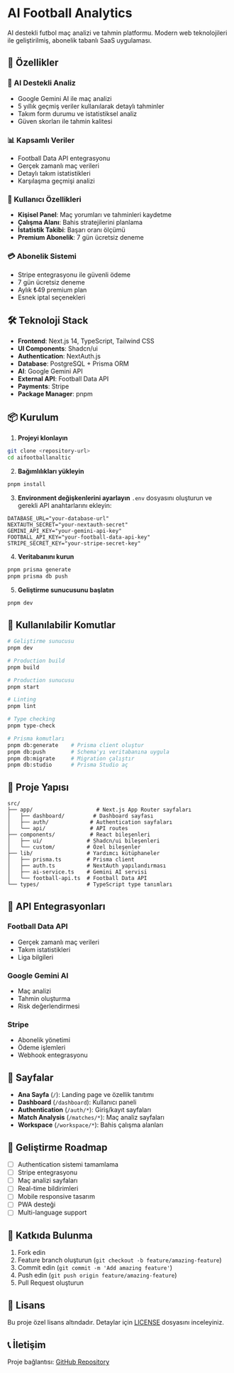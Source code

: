 # AI Football Analytics

AI destekli futbol maç analizi ve tahmin platformu. Modern web teknolojileri ile geliştirilmiş, abonelik tabanlı SaaS uygulaması.

## 🚀 Özellikler

### 🧠 AI Destekli Analiz
- Google Gemini AI ile maç analizi
- 5 yıllık geçmiş veriler kullanılarak detaylı tahminler
- Takım form durumu ve istatistiksel analiz
- Güven skorları ile tahmin kalitesi

### 📊 Kapsamlı Veriler
- Football Data API entegrasyonu
- Gerçek zamanlı maç verileri
- Detaylı takım istatistikleri
- Karşılaşma geçmişi analizi

### 👥 Kullanıcı Özellikleri
- **Kişisel Panel**: Maç yorumları ve tahminleri kaydetme
- **Çalışma Alanı**: Bahis stratejilerini planlama
- **İstatistik Takibi**: Başarı oranı ölçümü
- **Premium Abonelik**: 7 gün ücretsiz deneme

### 💳 Abonelik Sistemi
- Stripe entegrasyonu ile güvenli ödeme
- 7 gün ücretsiz deneme
- Aylık ₺49 premium plan
- Esnek iptal seçenekleri

## 🛠️ Teknoloji Stack

- **Frontend**: Next.js 14, TypeScript, Tailwind CSS
- **UI Components**: Shadcn/ui
- **Authentication**: NextAuth.js
- **Database**: PostgreSQL + Prisma ORM
- **AI**: Google Gemini API
- **External API**: Football Data API
- **Payments**: Stripe
- **Package Manager**: pnpm

## 📦 Kurulum

1. **Projeyi klonlayın**
```bash
git clone <repository-url>
cd aifootballanaltic
```

2. **Bağımlılıkları yükleyin**
```bash
pnpm install
```

3. **Environment değişkenlerini ayarlayın**
`.env` dosyasını oluşturun ve gerekli API anahtarlarını ekleyin:
```env
DATABASE_URL="your-database-url"
NEXTAUTH_SECRET="your-nextauth-secret"
GEMINI_API_KEY="your-gemini-api-key"
FOOTBALL_API_KEY="your-football-data-api-key"
STRIPE_SECRET_KEY="your-stripe-secret-key"
```

4. **Veritabanını kurun**
```bash
pnpm prisma generate
pnpm prisma db push
```

5. **Geliştirme sunucusunu başlatın**
```bash
pnpm dev
```

## 🚀 Kullanılabilir Komutlar

```bash
# Geliştirme sunucusu
pnpm dev

# Production build
pnpm build

# Production sunucusu
pnpm start

# Linting
pnpm lint

# Type checking
pnpm type-check

# Prisma komutları
pnpm db:generate    # Prisma client oluştur
pnpm db:push        # Schema'yı veritabanına uygula
pnpm db:migrate     # Migration çalıştır
pnpm db:studio      # Prisma Studio aç
```

## 📁 Proje Yapısı

```
src/
├── app/                    # Next.js App Router sayfaları
│   ├── dashboard/         # Dashboard sayfası
│   ├── auth/             # Authentication sayfaları
│   └── api/              # API routes
├── components/           # React bileşenleri
│   ├── ui/              # Shadcn/ui bileşenleri
│   └── custom/          # Özel bileşenler
├── lib/                 # Yardımcı kütüphaneler
│   ├── prisma.ts        # Prisma client
│   ├── auth.ts          # NextAuth yapılandırması
│   ├── ai-service.ts    # Gemini AI servisi
│   └── football-api.ts  # Football Data API
└── types/               # TypeScript type tanımları
```

## 🔧 API Entegrasyonları

### Football Data API
- Gerçek zamanlı maç verileri
- Takım istatistikleri
- Liga bilgileri

### Google Gemini AI
- Maç analizi
- Tahmin oluşturma
- Risk değerlendirmesi

### Stripe
- Abonelik yönetimi
- Ödeme işlemleri
- Webhook entegrasyonu

## 📱 Sayfalar

- **Ana Sayfa** (`/`): Landing page ve özellik tanıtımı
- **Dashboard** (`/dashboard`): Kullanıcı paneli
- **Authentication** (`/auth/*`): Giriş/kayıt sayfaları
- **Match Analysis** (`/matches/*`): Maç analiz sayfaları
- **Workspace** (`/workspace/*`): Bahis çalışma alanları

## 🎯 Geliştirme Roadmap

- [ ] Authentication sistemi tamamlama
- [ ] Stripe entegrasyonu
- [ ] Maç analizi sayfaları
- [ ] Real-time bildirimleri
- [ ] Mobile responsive tasarım
- [ ] PWA desteği
- [ ] Multi-language support

## 🤝 Katkıda Bulunma

1. Fork edin
2. Feature branch oluşturun (`git checkout -b feature/amazing-feature`)
3. Commit edin (`git commit -m 'Add amazing feature'`)
4. Push edin (`git push origin feature/amazing-feature`)
5. Pull Request oluşturun

## 📄 Lisans

Bu proje özel lisans altındadır. Detaylar için [LICENSE](LICENSE) dosyasını inceleyiniz.

## 📞 İletişim

Proje bağlantısı: [GitHub Repository](https://github.com/username/aifootballanaltic)
